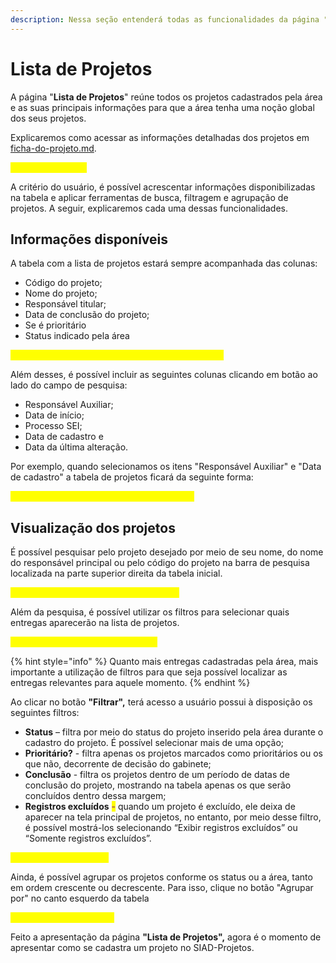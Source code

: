 ```yaml
---
description: Nessa seção entenderá todas as funcionalidades da página "Lista de Projetos"
---
```


# Lista de Projetos



A página "**Lista de Projetos**" reúne todos os projetos cadastrados pela área e as suas principais informações para que a área tenha uma noção global dos seus projetos.&#x20;

Explicaremos como acessar as informações detalhadas dos projetos em [ficha-do-projeto.md](ficha-do-projeto.md "mention").&#x20;

<mark style="color:yellow;">Imagem da página</mark>

A critério do usuário, é possível acrescentar informações disponibilizadas na tabela e aplicar ferramentas de busca, filtragem e agrupação de projetos. A seguir, explicaremos cada uma dessas funcionalidades.

## Informações disponíveis&#x20;

A tabela com a lista de projetos estará sempre acompanhada das colunas:

* Código do projeto;
* Nome do projeto;
* Responsável titular;
* Data de conclusão do projeto;
* Se é prioritário
* Status indicado pela área

<mark style="color:yellow;">imagem da tabela com a linha das colunas realçada</mark>

Além desses, é possível incluir as seguintes colunas clicando em botão ao lado do campo de pesquisa:

* Responsável Auxiliar;
* Data de início;
* Processo SEI;
* Data de cadastro e
* Data da última alteração.

Por exemplo, quando selecionamos os itens "Responsável Auxiliar" e "Data de cadastro" a tabela de projetos ficará da seguinte forma:

<mark style="color:yellow;">imagem com todos os itens novos realçados</mark>

## Visualização dos projetos

É possível pesquisar pelo projeto desejado por meio de seu nome, do nome do responsável principal ou pelo código do projeto na barra de pesquisa localizada na parte superior direita da tabela inicial.&#x20;

<mark style="color:yellow;">Imagem com o botão pesquisar realçado</mark>

Além da pesquisa, é possível utilizar os filtros para selecionar quais entregas aparecerão na lista de projetos.&#x20;

<mark style="color:yellow;">Imagem com o botão filtro realçado</mark>

{% hint style="info" %}
Quanto mais entregas cadastradas pela área, mais importante a utilização de filtros para que seja possível localizar as entregas relevantes para aquele momento.&#x20;
{% endhint %}

Ao clicar no botão **"Filtrar",** terá acesso a  usuário possui à disposição os seguintes filtros:

* **Status** – filtra por meio do status do projeto inserido pela área durante o cadastro do projeto. É possível selecionar mais de uma opção;&#x20;
* **Prioritário?** - filtra apenas os projetos marcados como prioritários ou os que não, decorrente de decisão do gabinete;&#x20;
* **Conclusão** - filtra os projetos dentro de um período de datas de conclusão do projeto, mostrando na tabela apenas os que serão concluídos dentro dessa margem;&#x20;
* **Registros excluídos** <mark style="color:purple;">-</mark> quando um projeto é excluído, ele deixa de aparecer na tela principal de projetos, no entanto, por meio desse filtro, é possível mostrá-los selecionando “Exibir registros excluídos” ou “Somente registros excluídos”.&#x20;

<mark style="color:yellow;">Imagem de uso do filtro</mark>

Ainda, é possível agrupar os projetos conforme os status ou a área, tanto em ordem crescente ou decrescente. Para isso, clique no botão "Agrupar por" no canto esquerdo da tabela

<mark style="color:yellow;">Imagem de agrupamento</mark>

Feito a apresentação da página **"Lista de Projetos",** agora é o momento de apresentar como se cadastra um projeto no SIAD-Projetos.&#x20;



